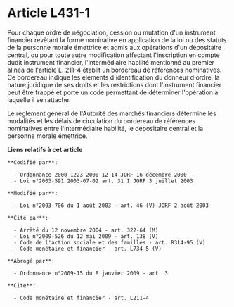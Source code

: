 # Article L431-1

Pour chaque ordre de négociation, cession ou mutation d'un instrument financier revêtant la forme nominative en application
de la loi ou des statuts de la personne morale émettrice et admis aux opérations d'un dépositaire central, ou pour toute
autre modification affectant l'inscription en compte dudit instrument financier, l'intermédiaire habilité mentionné au
premier alinéa de l'article L. 211-4 établit un bordereau de références nominatives. Ce bordereau indique les éléments
d'identification du donneur d'ordre, la nature juridique de ses droits et les restrictions dont l'instrument financier peut
être frappé et porte un code permettant de déterminer l'opération à laquelle il se rattache.

Le règlement général de l'Autorité des marchés financiers détermine les modalités et les délais de circulation du bordereau
de références nominatives entre l'intermédiaire habilité, le dépositaire central et la personne morale émettrice.

**Liens relatifs à cet article**

	**Codifié par**:

	  - Ordonnance 2000-1223 2000-12-14 JORF 16 décembre 2000
	  - Loi n°2003-591 2003-07-02 art. 31 I JORF 3 juillet 2003

	**Modifié par**:

	  - Loi n°2003-706 du 1 août 2003 - art. 46 (V) JORF 2 août 2003

	**Cité par**:

	  - Arrêté du 12 novembre 2004 - art. 322-64 (M)
	  - Loi n°2009-526 du 12 mai 2009 - art. 138 (V)
	  - Code de l'action sociale et des familles - art. R314-95 (V)
	  - Code monétaire et financier - art. L734-5 (V)

	**Abrogé par**:

	  - Ordonnance n°2009-15 du 8 janvier 2009 - art. 3

	**Cite**:

	  - Code monétaire et financier - art. L211-4
